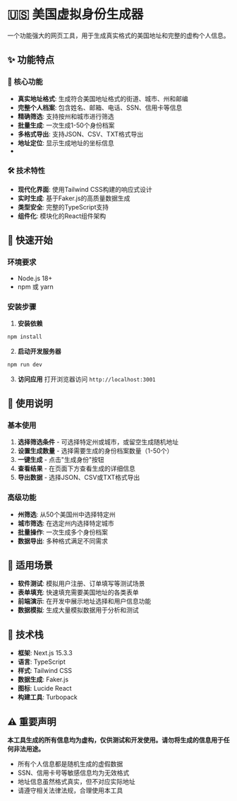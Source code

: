 # 🇺🇸 美国虚拟身份生成器

一个功能强大的网页工具，用于生成真实格式的美国地址和完整的虚构个人信息。

## ✨ 功能特点

### 🎯 核心功能
- **真实地址格式**: 生成符合美国地址格式的街道、城市、州和邮编
- **完整个人档案**: 包含姓名、邮箱、电话、SSN、信用卡等信息
- **精确筛选**: 支持按州和城市进行筛选
- **批量生成**: 一次生成1-50个身份档案
- **多格式导出**: 支持JSON、CSV、TXT格式导出
- **地址定位**: 显示生成地址的坐标信息
- 

### 🛠️ 技术特性
- **现代化界面**: 使用Tailwind CSS构建的响应式设计
- **实时生成**: 基于Faker.js的高质量数据生成
- **类型安全**: 完整的TypeScript支持
- **组件化**: 模块化的React组件架构

## 🚀 快速开始

### 环境要求
- Node.js 18+
- npm 或 yarn

### 安装步骤

1. **安装依赖**
```bash
npm install
```

2. **启动开发服务器**
```bash
npm run dev
```

3. **访问应用**
打开浏览器访问 `http://localhost:3001`

## 📖 使用说明

### 基本使用
1. **选择筛选条件** - 可选择特定州或城市，或留空生成随机地址
2. **设置生成数量** - 选择需要生成的身份档案数量（1-50个）
3. **一键生成** - 点击"生成身份"按钮
4. **查看结果** - 在页面下方查看生成的详细信息
5. **导出数据** - 选择JSON、CSV或TXT格式导出

### 高级功能
- **州筛选**: 从50个美国州中选择特定州
- **城市筛选**: 在选定州内选择特定城市
- **批量操作**: 一次生成多个身份档案
- **数据导出**: 多种格式满足不同需求

## 💼 适用场景

- **软件测试**: 模拟用户注册、订单填写等测试场景
- **表单填充**: 快速填充需要美国地址的各类表单
- **前端演示**: 在开发中展示地址选择和用户信息功能
- **数据模拟**: 生成大量模拟数据用于分析和测试

## 🔧 技术栈

- **框架**: Next.js 15.3.3
- **语言**: TypeScript
- **样式**: Tailwind CSS
- **数据生成**: Faker.js
- **图标**: Lucide React
- **构建工具**: Turbopack

## ⚠️ 重要声明

**本工具生成的所有信息均为虚构，仅供测试和开发使用。请勿将生成的信息用于任何非法用途。**

- 所有个人信息都是随机生成的虚假数据
- SSN、信用卡号等敏感信息均为无效格式
- 地址信息虽然格式真实，但不对应实际地址
- 请遵守相关法律法规，合理使用本工具
